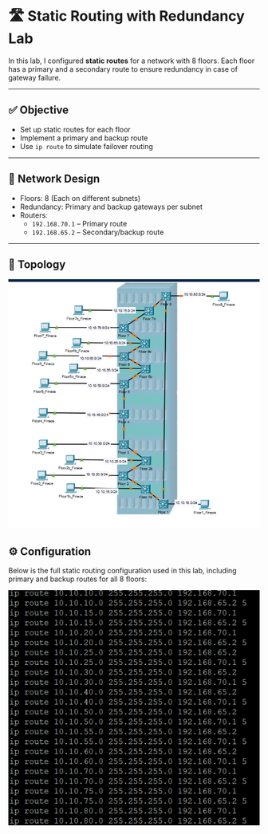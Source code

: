 # 🛣️ Static Routing with Redundancy Lab

In this lab, I configured **static routes** for a network with 8 floors. Each floor has a primary and a secondary route to ensure redundancy in case of gateway failure.

---

## ✅ Objective

- Set up static routes for each floor
- Implement a primary and backup route
- Use `ip route` to simulate failover routing

---

## 🧱 Network Design

- Floors: 8 (Each on different subnets)
- Redundancy: Primary and backup gateways per subnet
- Routers:
  - `192.168.70.1` – Primary route
  - `192.168.65.2` – Secondary/backup route

---

## 🧱 Topology
![Topology Image](images/Topology.png)

## ⚙️ Configuration

Below is the full static routing configuration used in this lab, including primary and backup routes for all 8 floors:

![Static Routes](images/IpRouting.png)



